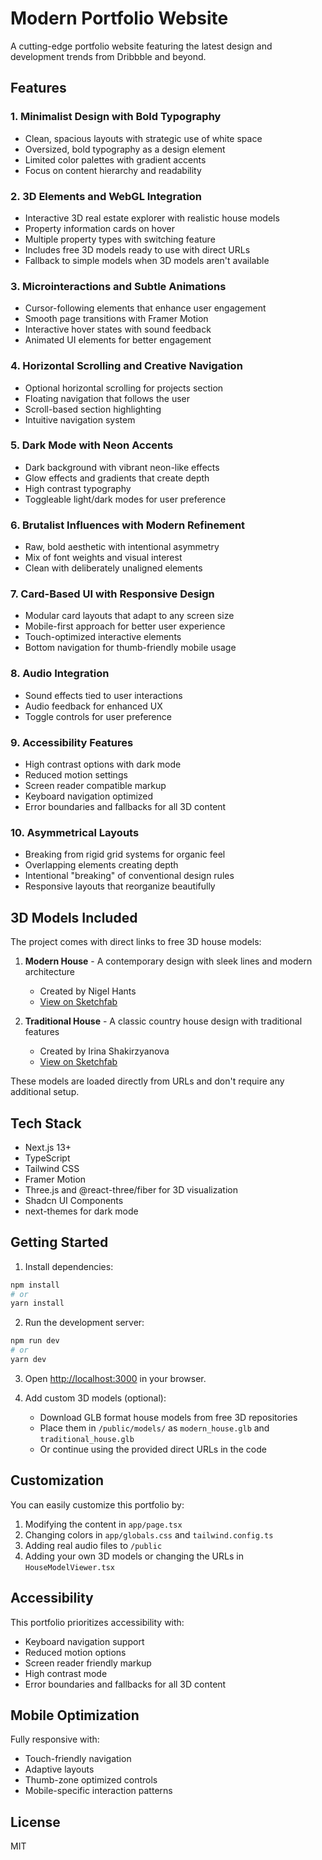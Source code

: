 # Modern Portfolio Website

A cutting-edge portfolio website featuring the latest design and development trends from Dribbble and beyond.

## Features

### 1. Minimalist Design with Bold Typography
- Clean, spacious layouts with strategic use of white space
- Oversized, bold typography as a design element
- Limited color palettes with gradient accents
- Focus on content hierarchy and readability

### 2. 3D Elements and WebGL Integration
- Interactive 3D real estate explorer with realistic house models
- Property information cards on hover
- Multiple property types with switching feature
- Includes free 3D models ready to use with direct URLs
- Fallback to simple models when 3D models aren't available

### 3. Microinteractions and Subtle Animations
- Cursor-following elements that enhance user engagement
- Smooth page transitions with Framer Motion
- Interactive hover states with sound feedback
- Animated UI elements for better engagement

### 4. Horizontal Scrolling and Creative Navigation
- Optional horizontal scrolling for projects section
- Floating navigation that follows the user
- Scroll-based section highlighting
- Intuitive navigation system

### 5. Dark Mode with Neon Accents
- Dark background with vibrant neon-like effects
- Glow effects and gradients that create depth
- High contrast typography
- Toggleable light/dark modes for user preference

### 6. Brutalist Influences with Modern Refinement
- Raw, bold aesthetic with intentional asymmetry
- Mix of font weights and visual interest
- Clean with deliberately unaligned elements

### 7. Card-Based UI with Responsive Design
- Modular card layouts that adapt to any screen size
- Mobile-first approach for better user experience
- Touch-optimized interactive elements
- Bottom navigation for thumb-friendly mobile usage

### 8. Audio Integration
- Sound effects tied to user interactions
- Audio feedback for enhanced UX
- Toggle controls for user preference

### 9. Accessibility Features
- High contrast options with dark mode
- Reduced motion settings
- Screen reader compatible markup
- Keyboard navigation optimized
- Error boundaries and fallbacks for all 3D content

### 10. Asymmetrical Layouts
- Breaking from rigid grid systems for organic feel
- Overlapping elements creating depth
- Intentional "breaking" of conventional design rules
- Responsive layouts that reorganize beautifully

## 3D Models Included

The project comes with direct links to free 3D house models:

1. **Modern House** - A contemporary design with sleek lines and modern architecture
   - Created by Nigel Hants
   - [View on Sketchfab](https://sketchfab.com/3d-models/modern-house-ef570e0fcc854d9b834691433178ba4d)

2. **Traditional House** - A classic country house design with traditional features
   - Created by Irina Shakirzyanova
   - [View on Sketchfab](https://sketchfab.com/3d-models/country-house-b8a96eadc7b44291836da32698ab6641)

These models are loaded directly from URLs and don't require any additional setup.

## Tech Stack

- Next.js 13+
- TypeScript
- Tailwind CSS
- Framer Motion
- Three.js and @react-three/fiber for 3D visualization
- Shadcn UI Components
- next-themes for dark mode

## Getting Started

1. Install dependencies:
```bash
npm install
# or
yarn install
```

2. Run the development server:
```bash
npm run dev
# or
yarn dev
```

3. Open [http://localhost:3000](http://localhost:3000) in your browser.

4. Add custom 3D models (optional):
   - Download GLB format house models from free 3D repositories
   - Place them in `/public/models/` as `modern_house.glb` and `traditional_house.glb`
   - Or continue using the provided direct URLs in the code

## Customization

You can easily customize this portfolio by:

1. Modifying the content in `app/page.tsx`
2. Changing colors in `app/globals.css` and `tailwind.config.ts`
3. Adding real audio files to `/public`
4. Adding your own 3D models or changing the URLs in `HouseModelViewer.tsx`

## Accessibility

This portfolio prioritizes accessibility with:

- Keyboard navigation support
- Reduced motion options
- Screen reader friendly markup
- High contrast mode
- Error boundaries and fallbacks for all 3D content

## Mobile Optimization

Fully responsive with:
- Touch-friendly navigation
- Adaptive layouts
- Thumb-zone optimized controls
- Mobile-specific interaction patterns

## License

MIT